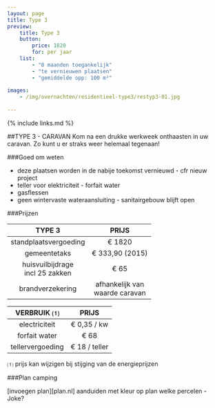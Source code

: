 ```yaml
---
layout: page
title: Type 3
preview: 
    title: Type 3
    button:
        price: 1820
        for: per jaar
    list:
        - "8 maanden toegankelijk"
        - "te vernieuwen plaatsen"
        - "gemiddelde opp: 100 m²"
        
images:
    - /img/overnachten/residentieel-type3/restyp3-01.jpg
    
---
```


{% include links.md %}

##TYPE 3 - CARAVAN 
Kom na een drukke werkweek onthaasten in uw caravan. Zo kunt u er straks weer helemaal tegenaan!


###Goed om weten
- deze plaatsen worden in de nabije toekomst vernieuwd - cfr nieuw project
- teller voor elektriciteit - forfait water
- gasflessen
- geen wintervaste wateraansluiting - sanitairgebouw blijft open


###Prijzen

TYPE 3                |PRIJS           |
:--------------------:|:--------------:|
standplaatsvergoeding |€ 1820               
gemeentetaks          |€ 333,90 (2015) 
huisvuilbijdrage<br>incl 25 zakken<br> | € 65    
brandverzekering      |afhankelijk van <br>waarde caravan


VERBRUIK ⑴           |PRIJS          |
:--------------------:|:-------------:|
electriciteit         | € 0,35 / kw        
forfait water         | € 68 
tellervergoeding      | € 18 / teller

⑴ prijs kan wijzigen bij stijging van de energieprijzen



###Plan camping

[invoegen plan][plan.nl]
aanduiden met kleur op plan welke percelen - Joke?

